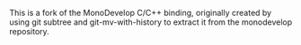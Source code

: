 This is a fork of the MonoDevelop C/C++ binding, originally created
by using git subtree and git-mv-with-history to extract it from the
monodevelop repository.
